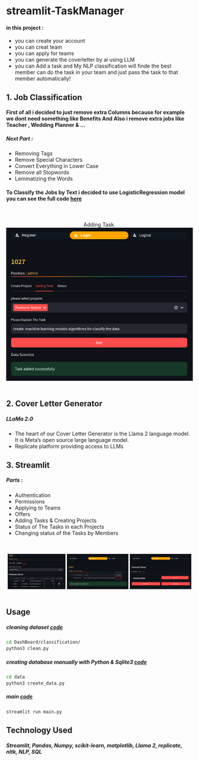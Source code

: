 # streamlit-TaskManager
#### in this project :

 - you can create your account
 - you can creat team
 - you can apply for teams
 - you can generate the coverletter by ai using LLM
 - you can Add a task and My NLP classification will finde the best member can do the task in your team and just pass the task to that member automatically!

## 1. Job Classification
#### First of all i decided to just remove extra **Columns** because for example we dont need something like **Benefits** And Also i remove extra jobs like **Teacher** , **Wedding Planner** & ...

##### Next Part : 

 - Removing Tags
 - Remove Special Characters
 - Convert Everything in Lower Case
 - Remove all Stopwords
 - Lemmatizing the Words

#### To Classify the Jobs by Text i decided to use LogisticRegression model **you can see the full code [here](./DashBoard/Model.py)**


<p align="center" width="100%">
  <br>
  <br>
  Adding Task.<br>
 <img src="image/model.png">
 <br>
 <br>
</p>

## 2. Cover Letter Generator

##### LLaMa 2.0
- The heart of our Cover Letter Generator is the Llama 2 language model. It is Meta’s open source large language model.
- Replicate platform providing access to LLMs

## 3. Streamlit

##### Parts :
 
 - Authentication
 - Permissions
 - Applying to Teams
 - Offers
 - Adding Tasks & Creating Projects
 - Status of The Tasks in each Projects
 - Changing status of the Tasks by Members

<p align="center" width="100%">
 <br>
 <br>
 <img width="31%" src="image/status.png">
 <img width="33%" src="image/Tasks.png">
 <img width="33%" src="image/Offers.png">
 <br>
 <br>
</p>

## Usage

##### cleaning dataset **[code](./DashBoard/classification/clean.py)** 
```zsh
cd DashBoard/classification/
python3 clean.py
```

##### creating database manually with **Python & Sqlite3 [code](./data/create_data.py)** 
```zsh
cd data
python3 create_data.py
```

##### main **[code](./main.py)**
```zsh
streamlit run main.py
```

## Technology Used
##### **Streamlit, Pandas, Numpy, scikit-learn, matplotlib, Llama 2, replicate, nltk, NLP, SQL**